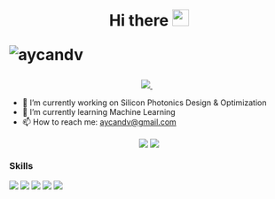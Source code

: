 <h1 align='center'>
    Hi there <img src="https://raw.githubusercontent.com/MartinHeinz/MartinHeinz/master/wave.gif" width="30px">
    <p align="left"> <img src="https://komarev.com/ghpvc/?username=aycandv" alt="aycandv" /> </p>
</h1>

<p align='center'>
  <!--<a href="https://wa.me/5518996643974?text=Olá!%20Alexandre">
    <img src="https://img.shields.io/badge/WHATSAPP-%2325D366.svg?&style=for-the-badge&logo=whatsapp&logoColor=white" />    
  </a>&nbsp;&nbsp;-->
  <a href="https://www.linkedin.com/in/aycan-deniz-vit-551518151/">
    <img src="https://img.shields.io/badge/linkedin-%230077B5.svg?&style=for-the-badge&logo=linkedin&logoColor=white" />
  </a>&nbsp;&nbsp;
</p>

- 🔭 I’m currently working on Silicon Photonics Design & Optimization
- 🌱 I’m currently learning Machine Learning
- 📫 How to reach me: aycandv@gmail.com

<p align='center'>
  <img align="center" src="https://github-readme-stats.vercel.app/api/?username=aycandv&count_private=true&show_icons=true&theme=vue&include_all_commits=true&hide_border=true" /> <img align="center" src="https://github-readme-stats.vercel.app/api/top-langs/?username=aycandv&count_private=true&hide=tcl,html,TeX,Roff&theme=vue&langs_count=11&layout=compact&hide_border=true" /> 
</p>

### Skills
<img src="https://img.shields.io/badge/python%20-%2314354C.svg?&style=for-the-badge&logo=python&logoColor=white" /> <img src="https://img.shields.io/badge/c%20-%2300599C.svg?&style=for-the-badge&logo=c&logoColor=white" /> <img src="https://img.shields.io/badge/c++%20-%2300599C.svg?&style=for-the-badge&logo=c%2B%2B&logoColor=white" /> <img src="https://img.shields.io/badge/java-%23ED8B00.svg?&style=for-the-badge&logo=java&logoColor=white" /> <img src="https://img.shields.io/badge/javascript%20-%23323330.svg?&style=for-the-badge&logo=javascript&logoColor=%23F7DF1E" />



<!--
**aycandv/aycandv** is a ✨ _special_ ✨ repository because its `README.md` (this file) appears on your GitHub profile.

Here are some ideas to get you started:


- 💬 Ask me about ...

-->

